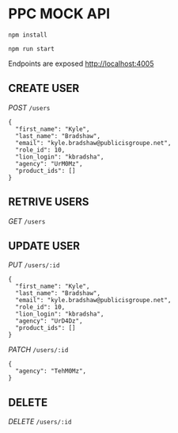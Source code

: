 # PPC MOCK API

`npm install`

`npm run start`


Endpoints are exposed <http://localhost:4005>

## CREATE USER

*POST* `/users`

```
{
  "first_name": "Kyle",
  "last_name": "Bradshaw",
  "email": "kyle.bradshaw@publicisgroupe.net",
  "role_id": 10,
  "lion_login": "kbradsha",
  "agency": "UrM0Mz",
  "product_ids": []
}
```

## RETRIVE USERS

*GET* `/users`

## UPDATE USER

*PUT* `/users/:id`

```
{
  "first_name": "Kyle",
  "last_name": "Bradshaw",
  "email": "kyle.bradshaw@publicisgroupe.net",
  "role_id": 10,
  "lion_login": "kbradsha",
  "agency": "UrD4Dz",
  "product_ids": []
}
```

*PATCH* `/users/:id`

```
{
  "agency": "TehM0Mz",
}
```

## DELETE

*DELETE* `/users/:id`
